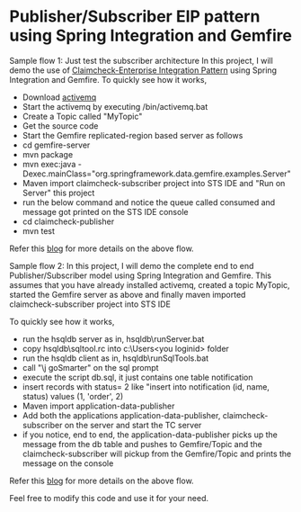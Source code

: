 Publisher/Subscriber EIP pattern using Spring Integration and Gemfire
=====================================================================

Sample flow 1: Just test the subscriber architecture
In this project, I will demo the use of [Claimcheck-Enterprise Integration Pattern](http://eaipatterns.com/StoreInLibrary.html) using Spring Integration and Gemfire. To quickly see how it works,

* Download [activemq](http://activemq.apache.org/activemq-560-release.html)
* Start the activemq by executing <Activemq home>/bin/activemq.bat
* Create a Topic called "MyTopic"
* Get the source code
* Start the Gemfire replicated-region based server as follows
* cd gemfire-server
* mvn package
* mvn exec:java -Dexec.mainClass="org.springframework.data.gemfire.examples.Server"
* Maven import claimcheck-subscriber project into STS IDE and "Run on Server" this project
* run the below command and notice the queue called consumed and message got printed on the STS IDE console
* cd claimcheck-publisher
* mvn test

Refer this [blog](http://krishnasblog.com/2012/09/29/claimcheck-pattern-using-spring-integration-and-gemfire/) for more details on the above flow.

Sample flow 2:
In this project, I will demo the complete end to end Publisher/Subscriber model using Spring Integration and Gemfire. This assumes that you have already installed activemq, created a topic MyTopic, started the Gemfire server as above and finally maven imported claimcheck-subscriber project into STS IDE 

To quickly see how it works,

* run the hsqldb server as in, hsqldb\runServer.bat
* copy hsqldb\sqltool.rc into c:\Users\<you loginid> folder
* run the hsqldb client as in, hsqldb\runSqlTools.bat
* call "\j goSmarter" on the sql prompt
* execute the script db.sql, it just contains one table notification
* insert records with status= 2 like "insert into notification (id, name, status) values (1, 'order', 2)
* Maven import application-data-publisher
* Add both the applications application-data-publisher, claimcheck-subscriber on the server and start the TC server
* if you notice, end to end, the application-data-publisher picks up the message from the db table and pushes to Gemfire/Topic and the claimcheck-subscriber will pickup from the Gemfire/Topic and prints the message on the console


Refer this [blog](http://krishnasblog.com/) for more details on the above flow.

Feel free to modify this code and use it for your need. 
